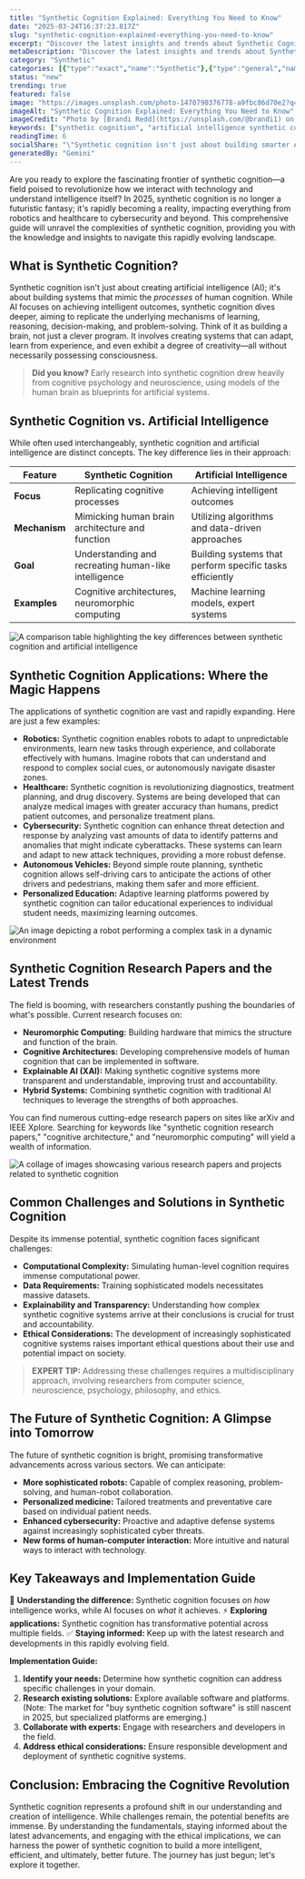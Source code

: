 ```yaml
---
title: "Synthetic Cognition Explained: Everything You Need to Know"
date: "2025-03-24T16:37:23.817Z"
slug: "synthetic-cognition-explained-everything-you-need-to-know"
excerpt: "Discover the latest insights and trends about Synthetic Cognition. This comprehensive guide covers everything you need to know about Synthetic Cognition in 2025."
metaDescription: "Discover the latest insights and trends about Synthetic Cognition. This comprehensive guide covers everything you need to know about Synthetic Cognition in..."
category: "Synthetic"
categories: [{"type":"exact","name":"Synthetic"},{"type":"general","name":"Artificial Intelligence"},{"type":"medium","name":"Machine Learning"},{"type":"specific","name":"Neural Networks"},{"type":"niche","name":"Deep Reinforcement Learning"}]
status: "new"
trending: true
featured: false
image: "https://images.unsplash.com/photo-1470790376778-a9fbc86d70e2?q=85&w=1200&fit=max&fm=webp&auto=compress"
imageAlt: "Synthetic Cognition Explained: Everything You Need to Know"
imageCredit: "Photo by [Brandi Redd](https://unsplash.com/@brandi1) on Unsplash"
keywords: ["synthetic cognition", "artificial intelligence synthetic cognition", "synthetic cognition applications", "what is synthetic cognition?", "synthetic cognition vs artificial intelligence", "synthetic cognition research papers", "buy synthetic cognition software", "synthetic cognition future", "synthetic cognition in robotics", "best synthetic cognition platforms"]
readingTime: 6
socialShare: "\"Synthetic cognition isn't just about building smarter AI; it's about recreating the very processes of human thought—a journey into the heart of intelligence itself.\""
generatedBy: "Gemini"
---
```




Are you ready to explore the fascinating frontier of synthetic cognition—a field poised to revolutionize how we interact with technology and understand intelligence itself?  In 2025, synthetic cognition is no longer a futuristic fantasy; it's rapidly becoming a reality, impacting everything from robotics and healthcare to cybersecurity and beyond. This comprehensive guide will unravel the complexities of synthetic cognition, providing you with the knowledge and insights to navigate this rapidly evolving landscape.

## What is Synthetic Cognition?

Synthetic cognition isn't just about creating artificial intelligence (AI); it's about building systems that mimic the *processes* of human cognition.  While AI focuses on achieving intelligent outcomes, synthetic cognition dives deeper, aiming to replicate the underlying mechanisms of learning, reasoning, decision-making, and problem-solving.  Think of it as building a brain, not just a clever program.  It involves creating systems that can adapt, learn from experience, and even exhibit a degree of creativity—all without necessarily possessing consciousness.

> **Did you know?** Early research into synthetic cognition drew heavily from cognitive psychology and neuroscience, using models of the human brain as blueprints for artificial systems.

## Synthetic Cognition vs. Artificial Intelligence

While often used interchangeably, synthetic cognition and artificial intelligence are distinct concepts.  The key difference lies in their approach:

| Feature          | Synthetic Cognition                               | Artificial Intelligence                             |
|-----------------|---------------------------------------------------|----------------------------------------------------|
| **Focus**        | Replicating cognitive processes                   | Achieving intelligent outcomes                     |
| **Mechanism**    | Mimicking human brain architecture and function   | Utilizing algorithms and data-driven approaches      |
| **Goal**         | Understanding and recreating human-like intelligence | Building systems that perform specific tasks efficiently |
| **Examples**     | Cognitive architectures, neuromorphic computing   | Machine learning models, expert systems             |

![A comparison table highlighting the key differences between synthetic cognition and artificial intelligence](https://images.unsplash.com/photo-1451187580459-43490279c0fa?q=85&w=1200&fit=max&fm=webp&auto=compress)

## Synthetic Cognition Applications: Where the Magic Happens

The applications of synthetic cognition are vast and rapidly expanding.  Here are just a few examples:

* **Robotics:**  Synthetic cognition enables robots to adapt to unpredictable environments, learn new tasks through experience, and collaborate effectively with humans. Imagine robots that can understand and respond to complex social cues, or autonomously navigate disaster zones.
* **Healthcare:**  Synthetic cognition is revolutionizing diagnostics, treatment planning, and drug discovery.  Systems are being developed that can analyze medical images with greater accuracy than humans, predict patient outcomes, and personalize treatment plans.
* **Cybersecurity:**  Synthetic cognition can enhance threat detection and response by analyzing vast amounts of data to identify patterns and anomalies that might indicate cyberattacks.  These systems can learn and adapt to new attack techniques, providing a more robust defense.
* **Autonomous Vehicles:**  Beyond simple route planning, synthetic cognition allows self-driving cars to anticipate the actions of other drivers and pedestrians, making them safer and more efficient.
* **Personalized Education:**  Adaptive learning platforms powered by synthetic cognition can tailor educational experiences to individual student needs, maximizing learning outcomes.

![An image depicting a robot performing a complex task in a dynamic environment](https://images.unsplash.com/photo-1484417894907-623942c8ee29?q=85&w=1200&fit=max&fm=webp&auto=compress)

## Synthetic Cognition Research Papers and the Latest Trends

The field is booming, with researchers constantly pushing the boundaries of what's possible.  Current research focuses on:

* **Neuromorphic Computing:** Building hardware that mimics the structure and function of the brain.
* **Cognitive Architectures:** Developing comprehensive models of human cognition that can be implemented in software.
* **Explainable AI (XAI):** Making synthetic cognitive systems more transparent and understandable, improving trust and accountability.
* **Hybrid Systems:** Combining synthetic cognition with traditional AI techniques to leverage the strengths of both approaches.

You can find numerous cutting-edge research papers on sites like arXiv and IEEE Xplore.  Searching for keywords like "synthetic cognition research papers," "cognitive architecture," and "neuromorphic computing" will yield a wealth of information.

![A collage of images showcasing various research papers and projects related to synthetic cognition](https://images.unsplash.com/photo-1517976487492-5750f3195933?q=85&w=1200&fit=max&fm=webp&auto=compress)

## Common Challenges and Solutions in Synthetic Cognition

Despite its immense potential, synthetic cognition faces significant challenges:

* **Computational Complexity:** Simulating human-level cognition requires immense computational power.
* **Data Requirements:** Training sophisticated models necessitates massive datasets.
* **Explainability and Transparency:** Understanding how complex synthetic cognitive systems arrive at their conclusions is crucial for trust and accountability.
* **Ethical Considerations:**  The development of increasingly sophisticated cognitive systems raises important ethical questions about their use and potential impact on society.

> **EXPERT TIP:**  Addressing these challenges requires a multidisciplinary approach, involving researchers from computer science, neuroscience, psychology, philosophy, and ethics.

##  The Future of Synthetic Cognition: A Glimpse into Tomorrow

The future of synthetic cognition is bright, promising transformative advancements across various sectors.  We can anticipate:

* **More sophisticated robots:** Capable of complex reasoning, problem-solving, and human-robot collaboration.
* **Personalized medicine:** Tailored treatments and preventative care based on individual patient needs.
* **Enhanced cybersecurity:**  Proactive and adaptive defense systems against increasingly sophisticated cyber threats.
* **New forms of human-computer interaction:**  More intuitive and natural ways to interact with technology.



## Key Takeaways and Implementation Guide

🔑 **Understanding the difference:** Synthetic cognition focuses on *how* intelligence works, while AI focuses on *what* it achieves.
⚡ **Exploring applications:**  Synthetic cognition has transformative potential across multiple fields.
✅ **Staying informed:**  Keep up with the latest research and developments in this rapidly evolving field.

**Implementation Guide:**

1. **Identify your needs:** Determine how synthetic cognition can address specific challenges in your domain.
2. **Research existing solutions:** Explore available software and platforms.  (Note:  The market for "buy synthetic cognition software" is still nascent in 2025, but specialized platforms are emerging.)
3. **Collaborate with experts:**  Engage with researchers and developers in the field.
4. **Address ethical considerations:** Ensure responsible development and deployment of synthetic cognitive systems.

## Conclusion: Embracing the Cognitive Revolution

Synthetic cognition represents a profound shift in our understanding and creation of intelligence.  While challenges remain, the potential benefits are immense.  By understanding the fundamentals, staying informed about the latest advancements, and engaging with the ethical implications, we can harness the power of synthetic cognition to build a more intelligent, efficient, and ultimately, better future.  The journey has just begun; let's explore it together.


